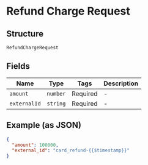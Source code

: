 
# Refund Charge Request

## Structure

`RefundChargeRequest`

## Fields

| Name | Type | Tags | Description |
|  --- | --- | --- | --- |
| `amount` | `number` | Required | - |
| `externalId` | `string` | Required | - |

## Example (as JSON)

```json
{
  "amount": 100000,
  "external_id": "card_refund-{{$timestamp}}"
}
```

